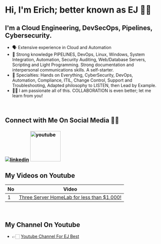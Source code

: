# Hi, I'm Erich; better known as EJ 👋🏻

## **I'm a Cloud Engineering, DevSecOps, Pipelines, Cybersecurity.**
- 🗣 Extensive experience in Cloud and Automation 
- 🚀 Strong knowledge PIPELINES, DevOps, Linux, Windows, System Integration, Automation, Security Auditing, Web/Database Servers, Scripting and Light Programming. Strong documentation and interpersonal communications skills. A self-starter.
- 📲 Specialties: Hands on Everything, CyberSecurity, DevOps, Automation, Compliance, ITIL, Change Control, Support and Troubleshooting, Adapted philosophy to LISTEN, then Lead by Example.
- 🤝🏻 I am passionate all of this.  COLLABORATION is even better; let me learn from you!

<br>

## **Connect with Me On Social Media** 🤝🏻 &nbsp;

<h3 align="left">
<a href="https://www.linkedin.com/in/ejbest/"><img src="https://img.icons8.com/color/96/000000/linkedin.png" alt="linkedin"/></a>
<a href="https://www.youtube.com/@EJBest-DevSecOps" target="_blank"><img src="https://img.icons8.com/color/344/youtube-play.png" alt="youtube" width="100" height="100"/></a>

<br>

## **My Videos on Youtube**

| No  | Video |
| --- | ----------- |
| 1 | [Three Server HomeLab for less than $1,000!](https://www.youtube.com/watch?v=4thPO2f_GkY)


<br>

## **My Channel On Youtube**
- 👉🏻 [Youtube Channel For EJ Best](https://www.udemy.com/user/bryan-krausen/ "Udemy Profile")

<be>

